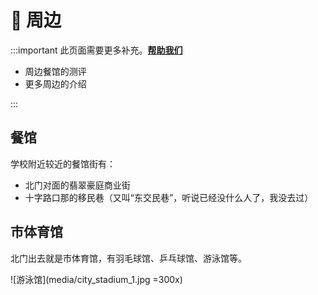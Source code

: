 # 🐾 周边

:::important
此页面需要更多补充。[**帮助我们**](../about/)

- 周边餐馆的测评
- 更多周边的介绍

:::

## 餐馆

学校附近较近的餐馆街有：

- 北门对面的翡翠豪庭商业街
- 十字路口那的移民巷（又叫“东交民巷”，听说已经没什么人了，我没去过）

## 市体育馆

北门出去就是市体育馆，有羽毛球馆、乒乓球馆、游泳馆等。

![游泳馆](media/city_stadium_1.jpg =300x)
